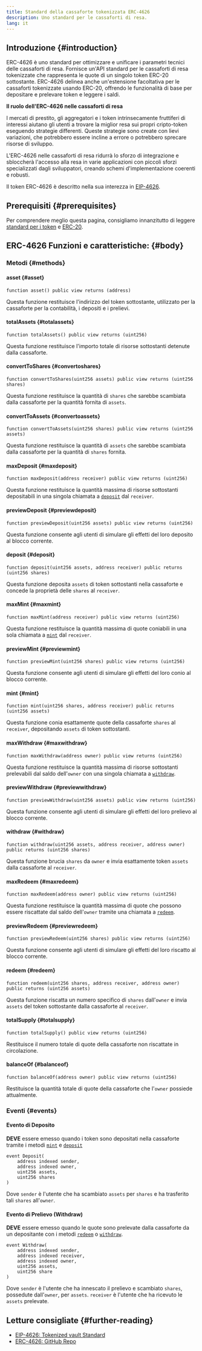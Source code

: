 ```yaml
---
title: Standard della cassaforte tokenizzata ERC-4626
description: Uno standard per le cassaforti di resa.
lang: it
---
```


## Introduzione \{#introduction}

ERC-4626 è uno standard per ottimizzare e unificare i parametri tecnici delle cassaforti di resa. Fornisce un'API standard per le cassaforti di resa tokenizzate che rappresenta le quote di un singolo token ERC-20 sottostante. ERC-4626 delinea anche un'estensione facoltativa per le cassaforti tokenizzate usando ERC-20, offrendo le funzionalità di base per depositare e prelevare token e leggere i saldi.

**Il ruolo dell'ERC-4626 nelle cassaforti di resa**

I mercati di prestito, gli aggregatori e i token intrinsecamente fruttiferi di interessi aiutano gli utenti a trovare la miglior resa sui propri cripto-token eseguendo strategie differenti. Queste strategie sono create con lievi variazioni, che potrebbero essere incline a errore o potrebbero sprecare risorse di sviluppo.

L'ERC-4626 nelle cassaforti di resa ridurrà lo sforzo di integrazione e sbloccherà l'accesso alla resa in varie applicazioni con piccoli sforzi specializzati dagli sviluppatori, creando schemi d'implementazione coerenti e robusti.

Il token ERC-4626 è descritto nella sua interezza in [EIP-4626](https://eips.ethereum.org/EIPS/eip-4626).

## Prerequisiti \{#prerequisites}

Per comprendere meglio questa pagina, consigliamo innanzitutto di leggere [standard per i token](/developers/docs/standards/tokens/) e [ERC-20](/developers/docs/standards/tokens/erc-20/).

## ERC-4626 Funzioni e caratteristiche: \{#body}

### Metodi \{#methods}

#### asset \{#asset}

```solidity
function asset() public view returns (address)
```

Questa funzione restituisce l'indirizzo del token sottostante, utilizzato per la cassaforte per la contabilità, i depositi e i prelievi.

#### totalAssets \{#totalassets}

```solidity
function totalAssets() public view returns (uint256)
```

Questa funzione restituisce l'importo totale di risorse sottostanti detenute dalla cassaforte.

#### convertToShares \{#convertoshares}

```solidity
function convertToShares(uint256 assets) public view returns (uint256 shares)
```

Questa funzione restituisce la quantità di `shares` che sarebbe scambiata dalla cassaforte per la quantità fornita di `assets`.

#### convertToAssets \{#convertoassets}

```solidity
function convertToAssets(uint256 shares) public view returns (uint256 assets)
```

Questa funzione restituisce la quantità di `assets` che sarebbe scambiata dalla cassaforte per la quantità di `shares` fornita.

#### maxDeposit \{#maxdeposit}

```solidity
function maxDeposit(address receiver) public view returns (uint256)
```

Questa funzione restituisce la quantità massima di risorse sottostanti depositabili in una singola chiamata a [`deposit`](#deposit) dal `receiver`.

#### previewDeposit \{#previewdeposit}

```solidity
function previewDeposit(uint256 assets) public view returns (uint256)
```

Questa funzione consente agli utenti di simulare gli effetti del loro deposito al blocco corrente.

#### deposit \{#deposit}

```solidity
function deposit(uint256 assets, address receiver) public returns (uint256 shares)
```

Questa funzione deposita `assets` di token sottostanti nella cassaforte e concede la proprietà delle `shares` al `receiver`.

#### maxMint \{#maxmint}

```solidity
function maxMint(address receiver) public view returns (uint256)
```

Questa funzione restituisce la quantità massima di quote coniabili in una sola chiamata a [`mint`](#mint) dal `receiver`.

#### previewMint \{#previewmint}

```solidity
function previewMint(uint256 shares) public view returns (uint256)
```

Questa funzione consente agli utenti di simulare gli effetti del loro conio al blocco corrente.

#### mint \{#mint}

```solidity
function mint(uint256 shares, address receiver) public returns (uint256 assets)
```

Questa funzione conia esattamente quote della cassaforte `shares` al `receiver`, depositando `assets` di token sottostanti.

#### maxWithdraw \{#maxwithdraw}

```solidity
function maxWithdraw(address owner) public view returns (uint256)
```

Questa funzione restituisce la quantità massima di risorse sottostanti prelevabili dal saldo dell'`owner` con una singola chiamata a [`withdraw`](#withdraw).

#### previewWithdraw \{#previewwithdraw}

```solidity
function previewWithdraw(uint256 assets) public view returns (uint256)
```

Questa funzione consente agli utenti di simulare gli effetti del loro prelievo al blocco corrente.

#### withdraw \{#withdraw}

```solidity
function withdraw(uint256 assets, address receiver, address owner) public returns (uint256 shares)
```

Questa funzione brucia `shares` da `owner` e invia esattamente token `assets` dalla cassaforte al `receiver`.

#### maxRedeem \{#maxredeem}

```solidity
function maxRedeem(address owner) public view returns (uint256)
```

Questa funzione restituisce la quantità massima di quote che possono essere riscattate dal saldo dell'`owner` tramite una chiamata a [`redeem`](#redeem).

#### previewRedeem \{#previewredeem}

```solidity
function previewRedeem(uint256 shares) public view returns (uint256)
```

Questa funzione consente agli utenti di simulare gli effetti del loro riscatto al blocco corrente.

#### redeem \{#redeem}

```solidity
function redeem(uint256 shares, address receiver, address owner) public returns (uint256 assets)
```

Questa funzione riscatta un numero specifico di `shares` dall'`owner` e invia `assets` del token sottostante dalla cassaforte al `receiver`.

#### totalSupply \{#totalsupply}

```solidity
function totalSupply() public view returns (uint256)
```

Restituisce il numero totale di quote della cassaforte non riscattate in circolazione.

#### balanceOf \{#balanceof}

```solidity
function balanceOf(address owner) public view returns (uint256)
```

Restituisce la quantità totale di quote della cassaforte che l'`owner` possiede attualmente.

### Eventi \{#events}

#### Evento di Deposito

**DEVE** essere emesso quando i token sono depositati nella cassaforte tramite i metodi [`mint`](#mint) e [`deposit`](#deposit)

```solidity
event Deposit(
    address indexed sender,
    address indexed owner,
    uint256 assets,
    uint256 shares
)
```

Dove `sender` è l'utente che ha scambiato `assets` per `shares` e ha trasferito tali `shares` all'`owner`.

#### Evento di Prelievo (Withdraw)

**DEVE** essere emesso quando le quote sono prelevate dalla cassaforte da un depositante con i metodi [`redeem`](#redeem) o [`withdraw`](#withdraw).

```solidity
event Withdraw(
    address indexed sender,
    address indexed receiver,
    address indexed owner,
    uint256 assets,
    uint256 share
)
```

Dove `sender` è l'utente che ha innescato il prelievo e scambiato `shares`, possedute dall'`owner`, per `assets`. `receiver` è l'utente che ha ricevuto le `assets` prelevate.

## Letture consigliate \{#further-reading}

- [EIP-4626: Tokenized vault Standard](https://eips.ethereum.org/EIPS/eip-4626)
- [ERC-4626: GitHub Repo](https://github.com/Rari-Capital/solmate/blob/main/src/mixins/ERC4626.sol)
